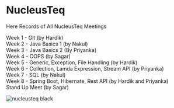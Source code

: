 # NucleusTeq
Here Records of All NucleusTeq Meetings

Week 1 - Git (by Hardik) <br>
Week 2 - Java Basics 1 (by Nakul) <br>
Week 3 - Java Basics 2 (By Priyanka) <br>
Week 4 - OOPS (by Sagar) <br>
Week 5 - Generic, Exception, File Handling (by Hardik) <br>
Week 6 - Collection, Lamda Expression, Stream API (by Priyanka) <br>
Week 7 - SQL (by Nakul) <br>
Week 8 - Spring Boot, Hibernate, Rest API (by Hardik and Priyanka) <br>
Stand Up Meet (by Sagar) <br>

![nucleusteq black](https://user-images.githubusercontent.com/70679523/227516319-5db3d3a3-b1c6-48ae-9ab8-53ea5570e717.png)
